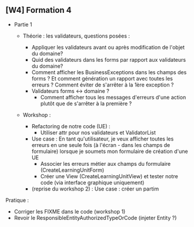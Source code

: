## [W4] Formation 4

- Partie 1
    - Théorie : les validateurs, questions posées :
        - Appliquer les validateurs avant ou après modification de l'objet du domaine?
        - Quid des validateurs dans les forms par rapport aux validateurs du domaine?
        - Comment afficher les BusinessExceptions dans les champs des forms ? Et comment génération un rapport avec toutes les erreurs ? Comment éviter de s'arrêter à la 1ère exception ?
        - Validateurs forms <-> domaine ?
            - Comment afficher tous les messages d'erreurs d'une action plutôt que de s'arrêter à la première ?

    - Workshop :
        - Refactoring de notre code (UE) :
            - Utiliser attr pour nos validateurs et ValidatorList
        - Use case : En tant qu'utilisateur, je veux afficher toutes les erreurs en une seule fois (à l'écran - dans les champs de formulaire) lorsque je soumets mon formulaire de création d'une UE
            - Associer les erreurs métier aux champs du formulaire (CreateLearningUnitForm)
            - Créer une View (CreateLearningUnitView) et tester notre code (via interface graphique uniquement)
        - (reprise du workshop 2) : Use case : créer un partim


Pratique :
- Corriger les FIXME dans le code (workshop 1)
- Revoir le ResponsibleEntityAuthorizedTypeOrCode (injeter Entity ?)
